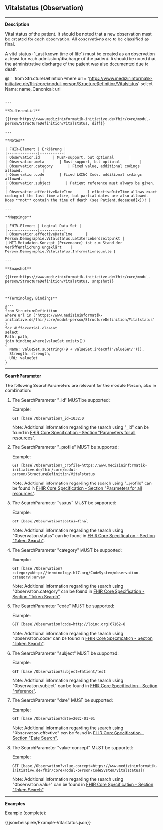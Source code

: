 ## Vitalstatus (Observation)

---

**Description**

Vital status of the patient. It should be noted that a new observation must be created for each observation. All observations are to be classified as final.

A vital status ("Last known time of life") must be created as an observation at least for each admission/discharge of the patient. It should be noted that the administrative discharge of the patient was also documented due to death.

@```
from StructureDefinition where url = 'https://www.medizininformatik-initiative.de/fhir/core/modul-person/StructureDefinition/Vitalstatus' select Name: name, Canonical: url
```

---

**Differential**

{{tree:https://www.medizininformatik-initiative.de/fhir/core/modul-person/StructureDefinition/Vitalstatus, diff}}

---

**Notes**

| FHIR-Element | Erklärung |
|--------------|-----------|
| Observation.id      | Must-support, but optional       |
| Observation.meta       | Must-support, but optional         |
| Observation.category       | Fixed value, additional codings allowed.         |
| Observation.code       | Fixed LOINC Code, additional codings allowed.        |
| Observation.subject       | Patient reference must always be given.         |
| Observation.effectiveDateTime       | effectiveDateTime allows exact coding of the last time alive, but partial dates are also allowed. Does **not** contain the time of death (see Patient.deceased[x])! |

---

**Mappings**

| FHIR-Element | Logical Data Set |
|--------------|-----------|
| Observation.effectiveDateTime      | Person.Demographie.Vitalstatus.LetzterLebendzeitpunkt |
| MII-Metadaten-Konzept (Provenance) ist zum Stand der Veröffentlichung ungeklärt    | Person.Demographie.Vitalstatus.Informationsquelle |

---

**Snapshot**

{{tree:https://www.medizininformatik-initiative.de/fhir/core/modul-person/StructureDefinition/Vitalstatus, snapshot}}

---

**Terminology Bindings**

@```
from StructureDefinition
where url in ('https://www.medizininformatik-initiative.de/fhir/core/modul-person/StructureDefinition/Vitalstatus' )
for differential.element
select
Path: path,
join binding.where(valueSet.exists())
{
  Name: valueSet.substring((9 + valueSet.indexOf('ValueSet/'))),
  Strength: strength,
  URL: valueSet
}
```

---

**SearchParameter**

The following SearchParameters are relevant for the module Person, also in combination:

1. The SearchParameter "_id" MUST be supported:

    Example:

    ```GET [base]/Observation?_id=103270```

    Note: Additional information regarding the search using "_id" can be found in [FHIR Core Specification - Section "Parameters for all resources"](http://hl7.org/fhir/R4/search.html#all).

1. The SearchParameter "_profile" MUST be supported:

    Example:

    ```GET [base]/Observation?_profile=https://www.medizininformatik-initiative.de/fhir/core/modul-person/StructureDefinition/Vitalstatus```

    Note: Additional information regarding the search using "_profile" can be found in [FHIR Core Specification - Section "Parameters for all resources"](http://hl7.org/fhir/R4/search.html#all).

1. The SearchParameter "status" MUST be supported:

    Example:

    ```GET [base]/Observation?status=final```

    Note: Additional information regarding the search using "Observation.status" can be found in [FHIR Core Specification - Section "Token Search"](http://hl7.org/fhir/R4/search.html#token).

1. The SearchParameter "category" MUST be supported:

    Example:

    ```GET [base]/Observation?category=http://terminology.hl7.org/CodeSystem/observation-category|survey```

    Note: Additional information regarding the search using "Observation.category" can be found in [FHIR Core Specification - Section "Token Search"](http://hl7.org/fhir/R4/search.html#token).

1. The SearchParameter "code" MUST be supported:

    Example:

    ```GET [base]/Observation?code=http://loinc.org|67162-8```

    Note: Additional information regarding the search using "Observation.code" can be found in [FHIR Core Specification - Section "Token Search"](http://hl7.org/fhir/R4/search.html#token).

1. The SearchParameter "subject" MUST be supported:

    Example:

    ```GET [base]/Observation?subject=Patient/test```

    Note: Additional information regarding the search using "Observation.subject" can be found in [FHIR Core Specification - Section "reference"](http://hl7.org/fhir/R4/search.html#reference).

1. The SearchParameter "date" MUST be supported:

    Example:

    ```GET [base]/Observation?date=2022-01-01```

    Note: Additional information regarding the search using "Observation.effective" can be found in [FHIR Core Specification - Section "Date Search"](http://hl7.org/fhir/R4/search.html#date).

1. The SearchParameter "value-concept" MUST be supported:

    Example:

    ```GET [base]/Observation?value-concept=https://www.medizininformatik-initiative.de/fhir/core/modul-person/CodeSystem/Vitalstatus|T```

    Note: Additional information regarding the search using "Observation.value" can be found in [FHIR Core Specification - Section "Token Search"](http://hl7.org/fhir/R4/search.html#token).

---

**Examples**

Example (complete):

{{json:beispiele/Example-Vitalstatus.json}}